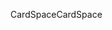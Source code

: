 <span data-ttu-id="799ca-101">CardSpace</span><span class="sxs-lookup"><span data-stu-id="799ca-101">CardSpace</span></span>